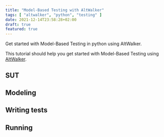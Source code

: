 ```yaml
---
title: "Model-Based Testing with AltWalker"
tags: [ "altwalker", "python", "testing" ]
date: 2021-12-14T23:58:28+02:00
draft: true
featured: true
---
```


Get started with Model-Based Testing in python using AltWalker.

This tutorial should help you get started with Model-Based Testing using [AltWalker](https://altom.gitlab.io/altwalker/altwalker/).

<!--more-->

## SUT

## Modeling

## Writing tests

## Running

